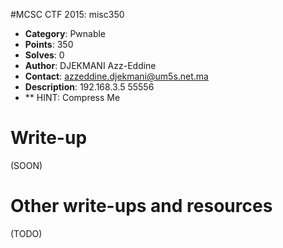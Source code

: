 #MCSC CTF 2015: misc350

* **Category**: Pwnable <br>
* **Points**: 350 <br>
* **Solves**: 0 <br>
* **Author**: DJEKMANI Azz-Eddine
* **Contact**: azzeddine.djekmani@um5s.net.ma
* **Description**: 192.168.3.5 55556
* ** HINT: Compress Me

# Write-up 

(SOON)

# Other write-ups and resources

(TODO)